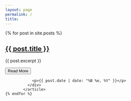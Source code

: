 ```yaml
---
layout: page
permalink: /
title: 
---
```


<div>
{% for post in site.posts %}
            <article class="post-item">
              <h2 class="post-title"><a href="{{ site.baseurl }}{{ post.url }}" class="post-link">{{ post.title }}</a></h2>
              <p>{{ post.excerpt }}</p>
              <div class="post-footer">
                <a href="{{ site.baseurl }}{{ post.url }}">
                  <button class="outline-btn"><span>Read More</span></button>
                </a>

                <p>{{ post.date | date: "%B %e, %Y" }}</p>
              </div>
            </article>
    {% endfor %}

</div>
